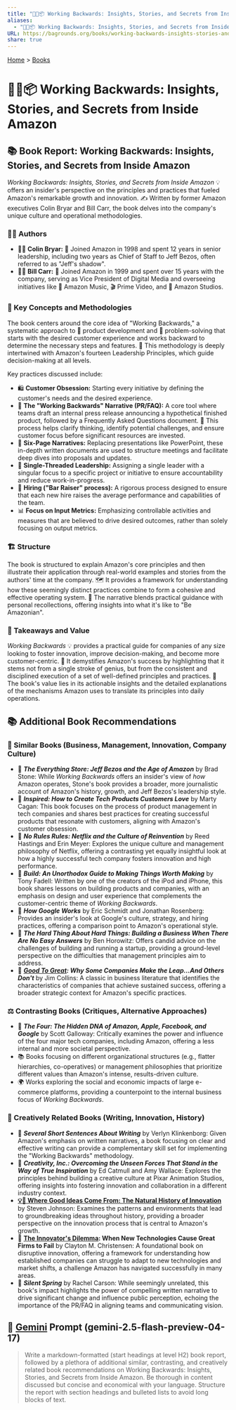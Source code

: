 ```yaml
---
title: "💼🔙📦 Working Backwards: Insights, Stories, and Secrets from Inside Amazon"
aliases:
  - "💼🔙📦 Working Backwards: Insights, Stories, and Secrets from Inside Amazon"
URL: https://bagrounds.org/books/working-backwards-insights-stories-and-secrets-from-inside-amazon
share: true
---
```

[Home](../index.md) > [Books](./index.md)  
# 💼🔙📦 Working Backwards: Insights, Stories, and Secrets from Inside Amazon  
## 📚 Book Report: Working Backwards: Insights, Stories, and Secrets from Inside Amazon  
  
*Working Backwards: Insights, Stories, and Secrets from Inside Amazon* 💡 offers an insider's perspective on the principles and practices that fueled Amazon's remarkable growth and innovation. ✍️ Written by former Amazon executives Colin Bryar and Bill Carr, the book delves into the company's unique culture and operational methodologies.  
  
### 👨‍💼 Authors  
  
* 🧑‍💼 **Colin Bryar:** 📅 Joined Amazon in 1998 and spent 12 years in senior leadership, including two years as Chief of Staff to Jeff Bezos, often referred to as "Jeff's shadow".  
* 👨‍💼 **Bill Carr:** 📅 Joined Amazon in 1999 and spent over 15 years with the company, serving as Vice President of Digital Media and overseeing initiatives like 🎵 Amazon Music, 🎬 Prime Video, and 🎥 Amazon Studios.  
  
### 🔑 Key Concepts and Methodologies  
  
The book centers around the core idea of "Working Backwards," a systematic approach to 🚀 product development and 🧩 problem-solving that starts with the desired customer experience and works backward to determine the necessary steps and features. 🤝 This methodology is deeply intertwined with Amazon's fourteen Leadership Principles, which guide decision-making at all levels.  
  
Key practices discussed include:  
  
* 🛍️ **Customer Obsession:** Starting every initiative by defining the customer's needs and the desired experience.  
* 📝 **The "Working Backwards" Narrative (PR/FAQ):** A core tool where teams draft an internal press release announcing a hypothetical finished product, followed by a Frequently Asked Questions document. 🤔 This process helps clarify thinking, identify potential challenges, and ensure customer focus before significant resources are invested.  
* 📄 **Six-Page Narratives:** Replacing presentations like PowerPoint, these in-depth written documents are used to structure meetings and facilitate deep dives into proposals and updates.  
* 👤 **Single-Threaded Leadership:** Assigning a single leader with a singular focus to a specific project or initiative to ensure accountability and reduce work-in-progress.  
* 🤝 **Hiring ("Bar Raiser" process):** A rigorous process designed to ensure that each new hire raises the average performance and capabilities of the team.  
* 📊 **Focus on Input Metrics:** Emphasizing controllable activities and measures that are believed to drive desired outcomes, rather than solely focusing on output metrics.  
  
### 🏗️ Structure  
  
The book is structured to explain Amazon's core principles and then illustrate their application through real-world examples and stories from the authors' time at the company. 🗺️ It provides a framework for understanding how these seemingly distinct practices combine to form a cohesive and effective operating system. 📖 The narrative blends practical guidance with personal recollections, offering insights into what it's like to "Be Amazonian".  
  
### 🚀 Takeaways and Value  
  
*Working Backwards* 💡 provides a practical guide for companies of any size looking to foster innovation, improve decision-making, and become more customer-centric. 🔑 It demystifies Amazon's success by highlighting that it stems not from a single stroke of genius, but from the consistent and disciplined execution of a set of well-defined principles and practices. 💎 The book's value lies in its actionable insights and the detailed explanations of the mechanisms Amazon uses to translate its principles into daily operations.  
  
## 📚 Additional Book Recommendations  
  
### 🏢 Similar Books (Business, Management, Innovation, Company Culture)  
  
* 📖 ***The Everything Store: Jeff Bezos and the Age of Amazon*** by Brad Stone: While *Working Backwards* offers an insider's view of *how* Amazon operates, Stone's book provides a broader, more journalistic account of Amazon's history, growth, and Jeff Bezos's leadership style.  
* 📖 ***Inspired: How to Create Tech Products Customers Love*** by Marty Cagan: This book focuses on the process of product management in tech companies and shares best practices for creating successful products that resonate with customers, aligning with Amazon's customer obsession.  
* 📖 ***No Rules Rules: Netflix and the Culture of Reinvention*** by Reed Hastings and Erin Meyer: Explores the unique culture and management philosophy of Netflix, offering a contrasting yet equally insightful look at how a highly successful tech company fosters innovation and high performance.  
* 📖 ***Build: An Unorthodox Guide to Making Things Worth Making*** by Tony Fadell: Written by one of the creators of the iPod and iPhone, this book shares lessons on building products and companies, with an emphasis on design and user experience that complements the customer-centric theme of *Working Backwards*.  
* 📖 ***How Google Works*** by Eric Schmidt and Jonathan Rosenberg: Provides an insider's look at Google's culture, strategy, and hiring practices, offering a comparison point to Amazon's operational style.  
* 📖 ***The Hard Thing About Hard Things: Building a Business When There Are No Easy Answers*** by Ben Horowitz: Offers candid advice on the challenges of building and running a startup, providing a ground-level perspective on the difficulties that management principles aim to address.  
* 📖 ***[Good To Great](./good-to-great.md): Why Some Companies Make the Leap...And Others Don't*** by Jim Collins: A classic in business literature that identifies the characteristics of companies that achieve sustained success, offering a broader strategic context for Amazon's specific practices.  
  
### ⚖️ Contrasting Books (Critiques, Alternative Approaches)  
  
* 📖 ***The Four: The Hidden DNA of Amazon, Apple, Facebook, and Google*** by Scott Galloway: Critically examines the power and influence of the four major tech companies, including Amazon, offering a less internal and more societal perspective.  
* 📚 Books focusing on different organizational structures (e.g., flatter hierarchies, co-operatives) or management philosophies that prioritize different values than Amazon's intense, results-driven culture.  
* 🌍 Works exploring the social and economic impacts of large e-commerce platforms, providing a counterpoint to the internal business focus of *Working Backwards*.  
  
### 🎨 Creatively Related Books (Writing, Innovation, History)  
  
* 📖 ***Several Short Sentences About Writing*** by Verlyn Klinkenborg: Given Amazon's emphasis on written narratives, a book focusing on clear and effective writing can provide a complementary skill set for implementing the "Working Backwards" methodology.  
* 📖 ***Creativity, Inc.: Overcoming the Unseen Forces That Stand in the Way of True Inspiration*** by Ed Catmull and Amy Wallace: Explores the principles behind building a creative culture at Pixar Animation Studios, offering insights into fostering innovation and collaboration in a different industry context.  
* **[💡📜 Where Good Ideas Come From: The Natural History of Innovation](./where-good-ideas-come-from-the-natural-history-of-innovation.md)** by Steven Johnson: Examines the patterns and environments that lead to groundbreaking ideas throughout history, providing a broader perspective on the innovation process that is central to Amazon's growth.  
* 📖 **[The Innovator's Dilemma](./the-innovators-dilemma.md): When New Technologies Cause Great Firms to Fail** by Clayton M. Christensen: A foundational book on disruptive innovation, offering a framework for understanding how established companies can struggle to adapt to new technologies and market shifts, a challenge Amazon has navigated successfully in many areas.  
* 📖 ***Silent Spring*** by Rachel Carson: While seemingly unrelated, this book's impact highlights the power of compelling written narrative to drive significant change and influence public perception, echoing the importance of the PR/FAQ in aligning teams and communicating vision.  
  
## 💬 [Gemini](../software/gemini.md) Prompt (gemini-2.5-flash-preview-04-17)  
> Write a markdown-formatted (start headings at level H2) book report, followed by a plethora of additional similar, contrasting, and creatively related book recommendations on Working Backwards: Insights, Stories, and Secrets from Inside Amazon. Be thorough in content discussed but concise and economical with your language. Structure the report with section headings and bulleted lists to avoid long blocks of text.
